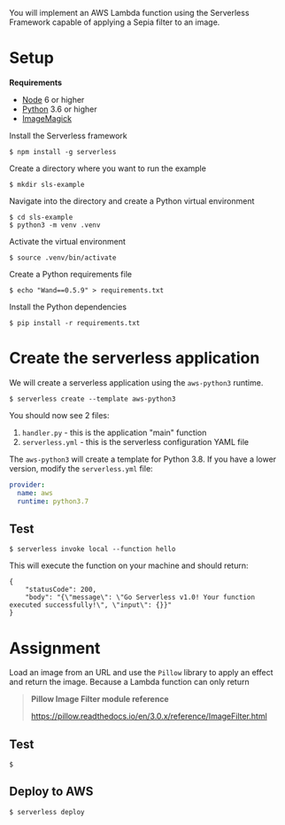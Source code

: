 You will implement an AWS Lambda function using the Serverless Framework capable of applying a Sepia filter to an image.


# Setup

**Requirements**

- [Node](https://nodejs.org/en/download/) 6 or higher
- [Python](https://www.python.org/downloads/) 3.6 or higher
- [ImageMagick](https://imagemagick.org/script/download.php)


Install the Serverless framework

	$ npm install -g serverless

Create a directory where you want to run the example

	$ mkdir sls-example

Navigate into the directory and create a Python virtual environment

	$ cd sls-example
	$ python3 -m venv .venv

Activate the virtual environment

	$ source .venv/bin/activate

Create a Python requirements file

	$ echo "Wand==0.5.9" > requirements.txt

Install the Python dependencies

	$ pip install -r requirements.txt


# Create the serverless application

We will create a serverless application using the `aws-python3` runtime.

	$ serverless create --template aws-python3

You should now see 2 files:

1. `handler.py` - this is the application "main" function
1. `serverless.yml` - this is the serverless configuration YAML file

The `aws-python3` will create a template for Python 3.8. If you have a lower version, modify the `serverless.yml` file:

```yaml
provider:
  name: aws
  runtime: python3.7
```

## Test

	$ serverless invoke local --function hello

This will execute the function on your machine and should return:

	{
	    "statusCode": 200,
	    "body": "{\"message\": \"Go Serverless v1.0! Your function executed successfully!\", \"input\": {}}"
	}

# Assignment

Load an image from an URL and use the `Pillow` library to apply an effect and return the image. Because a Lambda function can only return

> **Pillow Image Filter module reference**
>
> https://pillow.readthedocs.io/en/3.0.x/reference/ImageFilter.html

## Test

	$

## Deploy to AWS

	$ serverless deploy

